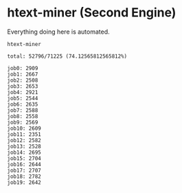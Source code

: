 # htext-miner (Second Engine)

Everything doing here is automated.

```
htext-miner

total: 52796/71225 (74.12565812565812%)

job0: 2909
job1: 2667
job2: 2508
job3: 2653
job4: 2921
job5: 2544
job6: 2635
job7: 2588
job8: 2558
job9: 2569
job10: 2609
job11: 2351
job12: 2582
job13: 2528
job14: 2695
job15: 2704
job16: 2644
job17: 2707
job18: 2782
job19: 2642
```
